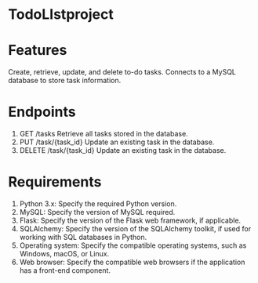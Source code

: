 # TodoLIstproject


# Features
Create, retrieve, update, and delete to-do tasks.
Connects to a MySQL database to store task information.

# Endpoints



1. GET /tasks Retrieve all tasks stored in the database.
2. PUT /task/{task_id} Update an existing task in the database.
3. DELETE /task/{task_id} Update an existing task in the database.


# Requirements

1. Python 3.x: Specify the required Python version.
2. MySQL: Specify the version of MySQL required.
3. Flask: Specify the version of the Flask web framework, if applicable.
4. SQLAlchemy: Specify the version of the SQLAlchemy toolkit, if used for working with SQL databases in Python.
5. Operating system: Specify the compatible operating systems, such as Windows, macOS, or Linux.
6. Web browser: Specify the compatible web browsers if the application has a front-end component.
